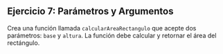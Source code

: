 ## Ejercicio 7: Parámetros y Argumentos

Crea una función llamada `calcularAreaRectangulo` que acepte dos parámetros: `base` y `altura`. La función debe calcular y retornar el área del rectángulo.

